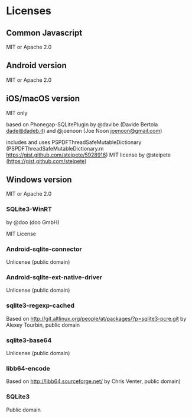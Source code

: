 # Licenses

## Common Javascript

MIT or Apache 2.0

## Android version

MIT or Apache 2.0

## iOS/macOS version

MIT only

based on Phonegap-SQLitePlugin by @davibe (Davide Bertola <dade@dadeb.it>) and @joenoon (Joe Noon <joenoon@gmail.com>)

includes and uses PSPDFThreadSafeMutableDictionary (PSPDFThreadSafeMutableDictionary.m <https://gist.github.com/steipete/5928916>) MIT license by @steipete (<https://gist.github.com/steipete>)

## Windows version

MIT or Apache 2.0

### SQLite3-WinRT

by @doo (doo GmbH)

MIT License

### Android-sqlite-connector

Unlicense (public domain)

### Android-sqlite-ext-native-driver

Unlicense (public domain)

### sqlite3-regexp-cached

Based on <http://git.altlinux.org/people/at/packages/?p=sqlite3-pcre.git> by Alexey Tourbin, public domain

### sqlite3-base64

Unlicense (public domain)

### libb64-encode

Based on <http://libb64.sourceforge.net/> by Chris Venter, public domain)

### SQLite3

Public domain
